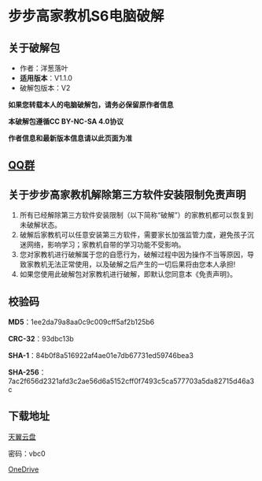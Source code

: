 # 步步高家教机S6电脑破解

## 关于破解包
- 作者：洋葱落叶
- **适用版本**：V1.1.0
- 破解包版本：V2

**如果您转载本人的电脑破解包，请务必保留原作者信息**

**本破解包遵循CC BY-NC-SA 4.0协议**

**作者信息和最新版本信息请以此页面为准**

## [QQ群](QQ_Group.md)

## 关于步步高家教机解除第三方软件安装限制免责声明
1. 所有已经解除第三方软件安装限制（以下简称“破解”）的家教机都可以恢复到未破解状态。
2. 破解后家教机可以任意安装第三方软件，需要家长加强监管力度，避免孩子沉迷网络，影响学习；家教机自带的学习功能不受影响。
3. 您对家教机进行破解属于您的自愿行为，破解过程中因为操作不当等原因，导致家教机无法正常使用，以及破解之后产生的一切后果将由您本人承担!
4. 如果您使用此破解包对家教机进行破解，即默认您同意本《免责声明》。

## 校验码
**MD5**：1ee2da79a8aa0c9c009cff5af2b125b6

**CRC-32**：93dbc13b

**SHA-1**：84b0f8a516922af4ae01e7db67731ed59746bea3

**SHA-256**：7ac2f656d2321afd3c2ae56d6a5152cff0f7493c5ca577703a5da82715d46a3c

## 下载地址
[天翼云盘](https://cloud.189.cn/t/aeUZzaeMriyu)

密码：vbc0

[OneDrive](https://dljz-my.sharepoint.com/:f:/g/personal/ycly_nii_ink/EmDY4EBzV9hIrQUXksYnOeIBVRh_CMxPKdOBuQ0flZwuWw?e=50ktHs)
